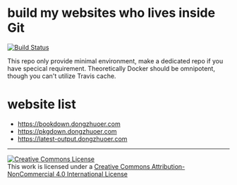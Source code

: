 # build my websites who lives inside Git
[![Build Status](https://travis-ci.com/dongzhuoer/build-website.svg?branch=master)](https://travis-ci.com/dongzhuoer/build-website)

This repo only provide minimal environment, make a dedicated repo if you have specical requirement. Theoretically Docker should be omnipotent, though you can't utilize Travis cache.



# website list

- https://bookdown.dongzhuoer.com
- https://pkgdown.dongzhuoer.com
- https://latest-output.dongzhuoer.com



-----------------------
[![Creative Commons License](https://i.creativecommons.org/l/by-nc/4.0/88x31.png)](http://creativecommons.org/licenses/by-nc/4.0/)  
This work is licensed under a [Creative Commons Attribution-NonCommercial 4.0 International License](http://creativecommons.org/licenses/by-nc/4.0/)
